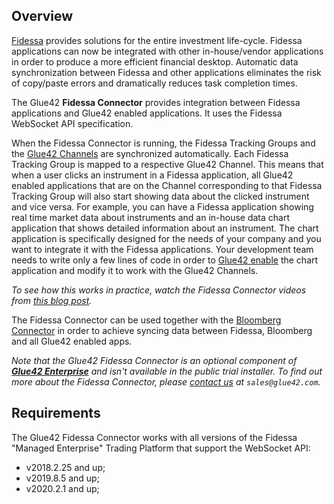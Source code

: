 ## Overview

<glue42 name="addClass" class="colorSection" element="p" text="Available since Glue42 Enterprise 3.10">

[Fidessa](https://www.fidessa.com/) provides solutions for the entire investment life-cycle. Fidessa applications can now be integrated with other in-house/vendor applications in order to produce a more efficient financial desktop. Automatic data synchronization between Fidessa and other applications eliminates the risk of copy/paste errors and dramatically reduces task completion times.  

The Glue42 **Fidessa Connector** provides integration between Fidessa applications and Glue42 enabled applications. It uses the Fidessa WebSocket API specification.

When the Fidessa Connector is running, the Fidessa Tracking Groups and the [Glue42 Channels](../../../glue42-concepts/data-sharing-between-apps/channels/overview/index.html) are synchronized automatically. Each Fidessa Tracking Group is mapped to a respective Glue42 Channel. This means that when a user clicks an instrument in a Fidessa application, all Glue42 enabled applications that are on the Channel corresponding to that Fidessa Tracking Group will also start showing data about the clicked instrument and vice versa. For example, you can have a Fidessa application showing real time market data about instruments and an in-house data chart application that shows detailed information about an instrument. The chart application is specifically designed for the needs of your company and you want to integrate it with the Fidessa applications. Your development team needs to write only a few lines of code in order to [Glue42 enable](../../../getting-started/how-to/glue42-enable-your-app/javascript/index.html) the chart application and modify it to work with the Glue42 Channels.

*To see how this works in practice, watch the Fidessa Connector videos from [this blog post](https://glue42.com/blog/fidessa-connector/).* 

The Fidessa Connector can be used together with the [Bloomberg Connector](../../bloomberg-connector/overview/index.html) in order to achieve syncing data between Fidessa, Bloomberg and all Glue42 enabled apps.

*Note that the Glue42 Fidessa Connector is an optional component of [**Glue42 Enterprise**](https://glue42.com/enterprise/) and isn't available in the public trial installer. To find out more about the Fidessa Connector, please [contact us](https://glue42.com/sales-contact/) at `sales@glue42.com`.*

## Requirements

The Glue42 Fidessa Connector works with all versions of the Fidessa "Managed Enterprise" Trading Platform that support the WebSocket API:

- v2018.2.25 and up;
- v2019.8.5 and up;
- v2020.2.1 and up; 
